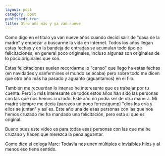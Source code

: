 ```yaml
---
layout: post
category: post
published: true
title: Otro año más y ya van nueve
---
```


Como digo en el título ya van nueve años cuando decidí salir de "casa de la madre" y empezar a buscarme la vida en internet. Todos los años llegan estas fechas y en la bandeja de entradas se acumulan todo tipo de felicitaciones, en general poco originales, incluso algunas son originales de lo poco originales que son. 

Estas felicitaciones suelen recordarme lo "canso" que llego ha estas fechas (en navidades y sanfermines el mundo se acaba) pero sobre todo me dicen que otro año más ha pasado y aguanto (aguantamos) en el filo. 

También me recuerdan lo intenso he interesante que es trabajar por tu cuenta. Pero lo más interesante de todos estos años han sido las personas con las que nos hemos cruzado. Este año no podía ser de otra manera. Mi madre siempre me decía (parezco un poco forrestgump) "dios los cría y ellos se juntan" y así es. 
Este año una de esas personas con las que nos hemos cruzado me ha mandado una felicitación, pero esta si que es original.

Bueno pues este vídeo es para todas esas personas con las que me he cruzado y hacen que merezca la pena aguantar. 

Como dice el colega Marc: Todavía nos unen múltiples e invisibles hilos y al menos eso tiene sentido.

<object width="320" height="265"><param name="movie" value="http://www.youtube.com/v/Us-TVg40ExM&hl=es&fs=1&rel=0"></param><param name="allowFullScreen" value="true"></param><param name="allowscriptaccess" value="always"></param><embed src="http://www.youtube.com/v/Us-TVg40ExM&hl=es&fs=1&rel=0" type="application/x-shockwave-flash" allowscriptaccess="always" allowfullscreen="true" width="320" height="265"></embed></object>